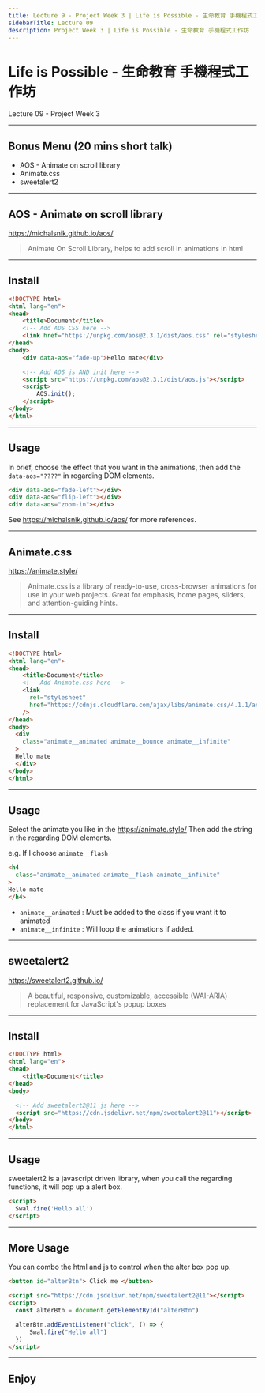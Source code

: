 ```yaml
---
title: Lecture 9 - Project Week 3 | Life is Possible - 生命教育 手機程式工作坊
sidebarTitle: Lecture 09
description: Project Week 3 | Life is Possible - 生命教育 手機程式工作坊
---
```



# Life is Possible - 生命教育 手機程式工作坊

Lecture 09 - Project Week 3

---

## Bonus Menu (20 mins short talk)

- AOS - Animate on scroll library
- Animate.css
- sweetalert2

---

## AOS - Animate on scroll library 
https://michalsnik.github.io/aos/

> Animate On Scroll Library, helps to add scroll in animations in html

---

## Install

```html
<!DOCTYPE html>
<html lang="en">
<head>
    <title>Document</title>
    <!-- Add AOS CSS here -->
    <link href="https://unpkg.com/aos@2.3.1/dist/aos.css" rel="stylesheet">
</head>
<body>
    <div data-aos="fade-up">Hello mate</div>

    <!-- Add AOS js AND init here -->
    <script src="https://unpkg.com/aos@2.3.1/dist/aos.js"></script>
    <script>
        AOS.init();
    </script>
</body>
</html>
```

---

## Usage

In brief, choose the effect that you want in the animations, then add the `data-aos="????"` in regarding DOM elements.

```html
<div data-aos="fade-left"></div>
<div data-aos="flip-left"></div>
<div data-aos="zoom-in"></div>
```

See https://michalsnik.github.io/aos/ for more references.

---

## Animate.css
https://animate.style/

> Animate.css is a library of ready-to-use, cross-browser animations for use in your web projects. Great for emphasis, home pages, sliders, and attention-guiding hints.

---

## Install

```html
<!DOCTYPE html>
<html lang="en">
<head>
    <title>Document</title>
    <!-- Add Animate.css here -->
    <link
      rel="stylesheet"
      href="https://cdnjs.cloudflare.com/ajax/libs/animate.css/4.1.1/animate.min.css"
    />
</head>
<body>
  <div 
    class="animate__animated animate__bounce animate__infinite"
  >
  Hello mate
  </div>
</body>
</html>
```

---

## Usage

Select the animate you like in the https://animate.style/ 
Then add the string in the regarding DOM elements.

e.g. If I choose `animate__flash`
```html
<h4 
  class="animate__animated animate__flash animate__infinite"
>
Hello mate
</h4>
```

- `animate__animated` : Must be added to the class if you want it to animated
- `animate__infinite` : Will loop the animations if added.

---

## sweetalert2
https://sweetalert2.github.io/  

> A beautiful, responsive, customizable, accessible (WAI-ARIA) replacement for JavaScript's popup boxes

---

## Install

```html
<!DOCTYPE html>
<html lang="en">
<head>
    <title>Document</title>
</head>
<body>

  <!-- Add sweetalert2@11 js here -->
  <script src="https://cdn.jsdelivr.net/npm/sweetalert2@11"></script>
</body>
</html>
```

---

## Usage
sweetalert2 is a javascript driven library, when you call the regarding functions, it will pop up a alert box.

```html
<script>
  Swal.fire('Hello all')
</script>
```

---

## More Usage
You can combo the html and js to control when the alter box pop up.

```html
<button id="alterBtn"> Click me </button>

<script src="https://cdn.jsdelivr.net/npm/sweetalert2@11"></script>
<script>
  const alterBtn = document.getElementById("alterBtn")

  alterBtn.addEventListener("click", () => {
      Swal.fire("Hello all")
  })
</script>
```

---

## Enjoy

